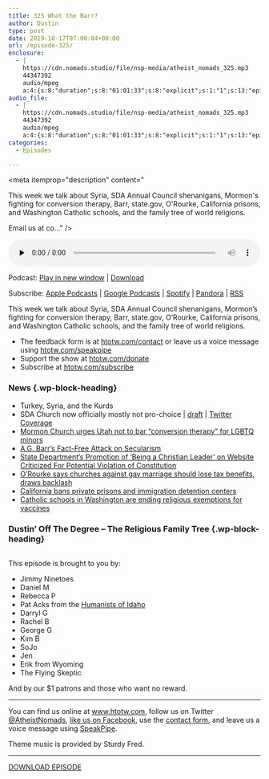 ```yaml
---
title: 325 What the Barr?
author: Dustin
type: post
date: 2019-10-17T07:00:04+00:00
url: /episode-325/
enclosure:
  - |
    https://cdn.nomads.studio/file/nsp-media/atheist_nomads_325.mp3
    44347392
    audio/mpeg
    a:4:{s:8:"duration";s:8:"01:01:33";s:8:"explicit";s:1:"1";s:13:"episode_title";s:14:"What the Barr?";s:10:"episode_no";s:3:"325";}
audio_file:
  - |
    https://cdn.nomads.studio/file/nsp-media/atheist_nomads_325.mp3
    44347392
    audio/mpeg
    a:4:{s:8:"duration";s:8:"01:01:33";s:8:"explicit";s:1:"1";s:13:"episode_title";s:14:"What the Barr?";s:10:"episode_no";s:3:"325";}
categories:
  - Episodes

---
```

<div itemscope itemtype="http://schema.org/AudioObject">
  <meta itemprop="name" content="325 What the Barr?" />
  
  <meta itemprop="uploadDate" content="2019-10-17T01:00:04-06:00" />
  
  <meta itemprop="encodingFormat" content="audio/mpeg" />
  
  <meta itemprop="duration" content="PT1H01M33S" />
  
  <meta itemprop="description" content="


This week we talk about Syria, SDA Annual Council shenanigans, Mormon's fighting for conversion therapy, Barr, state.gov, O'Rourke, California prisons, and Washington Catholic schools, and the family tree of world religions.








Email us at co..." />
  
  <meta itemprop="contentUrl" content="https://dts.podtrac.com/redirect.mp3/cdn.nomads.studio/file/nsp-media/atheist_nomads_325.mp3" />
  
  <meta itemprop="contentSize" content="42.3" />
  
  <div class="powerpress_player" id="powerpress_player_8588">
    <audio class="wp-audio-shortcode" id="audio-4060-332" preload="none" style="width: 100%;" controls="controls"><source type="audio/mpeg" src="https://dts.podtrac.com/redirect.mp3/cdn.nomads.studio/file/nsp-media/atheist_nomads_325.mp3?_=332" /><a href="https://dts.podtrac.com/redirect.mp3/cdn.nomads.studio/file/nsp-media/atheist_nomads_325.mp3">https://dts.podtrac.com/redirect.mp3/cdn.nomads.studio/file/nsp-media/atheist_nomads_325.mp3</a></audio>
  </div>
</div>

<p class="powerpress_links powerpress_links_mp3">
  Podcast: <a href="https://dts.podtrac.com/redirect.mp3/cdn.nomads.studio/file/nsp-media/atheist_nomads_325.mp3" class="powerpress_link_pinw" target="_blank" title="Play in new window" onclick="return powerpress_pinw('https://htotw.com/?powerpress_pinw=4060-podcast');" rel="nofollow">Play in new window</a> | <a href="https://dts.podtrac.com/redirect.mp3/cdn.nomads.studio/file/nsp-media/atheist_nomads_325.mp3" class="powerpress_link_d" title="Download" rel="nofollow" download="atheist_nomads_325.mp3">Download</a>
</p>

<p class="powerpress_links powerpress_subscribe_links">
  Subscribe: <a href="https://podcasts.apple.com/us/podcast/humanists-take-on-the-world/id530050098?mt=2&ls=1" class="powerpress_link_subscribe powerpress_link_subscribe_itunes" target="_blank" title="Subscribe on Apple Podcasts" rel="nofollow">Apple Podcasts</a> | <a href="https://www.google.com/podcasts?feed=aHR0cDovL2F0aGVpc3Rub21hZHMubGlic3luLmNvbS9yc3M%3D" class="powerpress_link_subscribe powerpress_link_subscribe_googleplay" target="_blank" title="Subscribe on Google Podcasts" rel="nofollow">Google Podcasts</a> | <a href="https://open.spotify.com/show/3LzK2xZGike6Tc1GEMtMbr?si=LieN9SNuTpq96smuaUsH8A" class="powerpress_link_subscribe powerpress_link_subscribe_spotify" target="_blank" title="Subscribe on Spotify" rel="nofollow">Spotify</a> | <a href="https://www.pandora.com/podcast/atheist-nomads/PC:10122?corr=62071012&part=ug" class="powerpress_link_subscribe powerpress_link_subscribe_pandora" target="_blank" title="Subscribe on Pandora" rel="nofollow">Pandora</a> | <a href="https://htotw.com/feed/podcast/" class="powerpress_link_subscribe powerpress_link_subscribe_rss" target="_blank" title="Subscribe via RSS" rel="nofollow">RSS</a>
</p>

This week we talk about Syria, SDA Annual Council shenanigans, Mormon&#8217;s fighting for conversion therapy, Barr, state.gov, O&#8217;Rourke, California prisons, and Washington Catholic schools, and the family tree of world religions.

<!--more-->

  * The feedback form is at [htotw.com/contact](https://htotw.com/contact) or leave us a voice message using <a href="https://htotw.com/speakpipe" target="_blank" rel="noopener noreferrer">htotw.com/speakpipe</a>
  * Support the show at <a href="https://htotw.com/donate" target="_blank" rel="noopener noreferrer">htotw.com/donate</a>
  * Subscribe at <a href="https://htotw.com/subscribe" target="_blank" rel="noopener noreferrer">htotw.com/subscribe</a>

### News {.wp-block-heading}

  * Turkey, Syria, and the Kurds
  * SDA Church now officially mostly not pro-choice | [draft][1] | [Twitter Coverage][2]
  * [Mormon Church urges Utah not to bar &#8220;conversion therapy&#8221; for LGBTQ minors][3]
  * [A.G. Barr&#8217;s Fact-Free Attack on Secularism][4]
  * [State Department&#8217;s Promotion of &#8216;Being a Christian Leader&#8217; on Website Criticized For Potential Violation of Constitution][5]
  * [O&#8217;Rourke says churches against gay marriage should lose tax benefits, draws backlash][6]
  * [California bans private prisons and immigration detention centers][7]
  * [Catholic schools in Washington are ending religious exemptions for vaccines][8]

### Dustin&#8217; Off The Degree &#8211; The Religious Family Tree {.wp-block-heading}<figure class="wp-block-image">

<img decoding="async" class="wp-image-4066" src="https://www.htotw.com/wp-content/uploads/2019/10/religion-tree-1024x791.png" alt="" /> </figure> 

This episode is brought to you by:

  * Jimmy Ninetoes
  * Daniel M
  * Rebecca P
  * Pat Acks from the <a href="https://www.humanistsofidaho.org" target="_blank" rel="noopener noreferrer">Humanists of Idaho</a>
  * Darryl G
  * Rachel B
  * George G
  * Kim B
  * SoJo
  * Jen
  * Erik from Wyoming
  * The Flying Skeptic

And by our $1 patrons and those who want no reward.

<hr class="wp-block-separator" />

You can find us online at <a href="https://www.htotw.com/" target="_blank" rel="noopener noreferrer">www.htotw.com</a>, follow us on Twitter <a href="https://twitter.com/AtheistNomads" target="_blank" rel="noopener noreferrer">@AtheistNomads</a>, <a href="https://htotw.com/facebook" target="_blank" rel="noopener noreferrer">like us on Facebook</a>, use the [contact form](https://htotw.com/contact), and leave us a voice message using <a href="https://htotw.com/speakpipe" target="_blank" rel="noopener noreferrer">SpeakPipe</a>.

Theme music is provided by Sturdy Fred.

<hr class="wp-block-separator" />

<a href="https://dts.podtrac.com/redirect.mp3/cdn.nomads.studio/file/nsp-media/atheist_nomads_325.mp3" target="_blank" rel="noreferrer noopener" aria-label="DOWNLOAD EPISODE (opens in a new tab)">DOWNLOAD EPISODE</a>

 [1]: https://spectrummagazine.org/news/2019/updated-proposed-seventh-day-adventist-statement-abortion
 [2]: https://twitter.com/spectrummag/status/1184492870960594944
 [3]: https://www.cbsnews.com/news/lds-church-lgbtq-minors-conversion-therapy-utah-ban-opposes/
 [4]: https://www.atheists.org/2019/10/barr-blaming-secularism/
 [5]: https://www.newsweek.com/mike-pompeo-christian-leader-speech-trump-secretary-state-separation-church-1465143
 [6]: https://www.nbcnews.com/politics/2020-election/o-rourke-says-churches-against-gay-marriage-should-lose-tax-n1065186
 [7]: https://www.sfchronicle.com/politics/article/California-will-stop-using-private-prisons-by-14515257.php
 [8]: https://abcnews.go.com/US/73-catholic-schools-washington-end-religious-vaccine-exemptions/story?id=66060566
